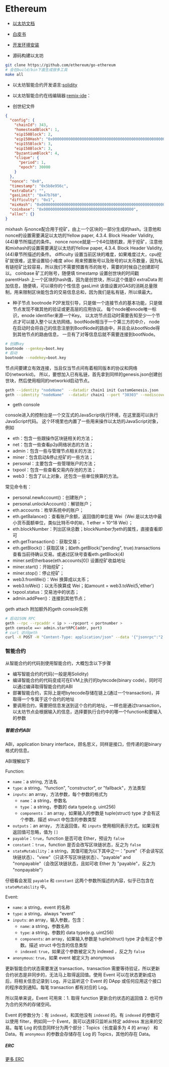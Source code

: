 # Ethereum

* [以太坊文档](http://ethdoc.cn/)
* [白皮书](https://github.com/ethereum/wiki/wiki/White-Paper)
* [开发环境安装](https://github.com/ethereum/homebrew-ethereum)

* 源码构建以太坊

```bash
git clone https://github.com/ethereum/go-ethereum
# 会在build/bin下面生成很多工具
make all
```

* 以太坊智能合约开发语言:[solidity](https://solidity-cn.readthedocs.io/zh/develop/)

* 以太坊智能合约在线编辑器:[remix-ide](https://remix.ethereum.org)：



* 创世纪文件

```json
{
  "config": {
    "chainId": 343,
    "homesteadBlock": 1,
    "eip150Block": 2,
    "eip150Hash": "0x0000000000000000000000000000000000000000000000000000000000000000",
    "eip155Block": 3,
    "eip158Block": 3,
    "byzantiumBlock": 4,
    "clique": {
      "period": 1,
      "epoch": 30000
    }
  },
  "nonce": "0x0",
  "timestamp": "0x5b8e956c",
  "extraData": "",
  "gasLimit": "0x47b760",
  "difficulty": "0x1",
  "mixHash": "0x0000000000000000000000000000000000000000000000000000000000000000",
  "coinbase": "0x0000000000000000000000000000000000000000",
  "alloc": {}
}
```

mixhash	与nonce配合用于挖矿，由上一个区块的一部分生成的hash。注意他和nonce的设置需要满足以太坊的Yellow paper, 4.3.4. Block Header Validity, (44)章节所描述的条件。
nonce	nonce就是一个64位随机数，用于挖矿，注意他和mixhash的设置需要满足以太坊的Yellow paper, 4.3.4. Block Header Validity, (44)章节所描述的条件。
difficulty	设置当前区块的难度，如果难度过大，cpu挖矿就很难，这里设置较小难度
alloc	用来预置账号以及账号的以太币数量，因为私有链挖矿比较容易，所以我们不需要预置有币的账号，需要的时候自己创建即可以。
coinbase	矿工的账号，随便填
timestamp	设置创世块的时间戳
parentHash	上一个区块的hash值，因为是创世块，所以这个值是0
extraData	附加信息，随便填，可以填你的个性信息
gasLimit	该值设置对GAS的消耗总量限制，用来限制区块能包含的交易信息总和，因为我们是私有链，所以填最大。

* 种子节点 
bootnode P2P发现引导，只是做一个连接节点的基本功能，只是做节点发现不做其他的验证或更高层的应用协议。
每个node被enode唯一标识，enode identifier来源一个Key。
以太坊节点启动时需要告知至少一个节点才可以接入整个以太坊网络。bootNode相当于一个第三方的中介，
node在启动时会将自己的信息注册到BootNode的路由中，并且会从bootNode得到其他节点的路由信息，
一旦有了对等信息后就不需要连接到bootNode。

```bash
# 创建key
bootnode --genkey=boot.key
# 启动 
bootnode --nodekey=boot.key
```

节点间要建立有效连接，当且仅当节点间有着相同版本的协议和网络ID(networkid)。
所以，要想加入已有私链，首先拿到同样的genesis.json创建创世块，然后使用相同的networkid启动节点。

```bash
geth --identity "nodeName"  --datadir chain1 init CustomGenesis.json
geth --identity "nodeName"  --datadir chain1 --port "30303" --nodiscover console

```

* geth console

console进入的控制台是一个交互式的JavaScript执行环境，在这里面可以执行JavaScript代码。
这个环境里也内置了一些用来操作以太坊的JavaScript对象，例如

+ eth：包含一些跟操作区块链相关的方法；
+ net：包含一些查看p2p网络状态的方法；
+ admin：包含一些与管理节点相关的方法；
+ miner：包含启动&停止挖矿的一些方法；
+ personal：主要包含一些管理账户的方法；
+ txpool：包含一些查看交易内存池的方法；
+ web3：包含了以上对象，还包含一些单位换算的方法。

常见命令有：

- personal.newAccount()：创建账户；
- personal.unlockAccount()：解锁账户；
- eth.accounts：枚举系统中的账户；
- eth.getBalance()：查看账户余额，返回值的单位是 Wei（Wei 是以太坊中最小货币面额单位，类似比特币中的`聪`，1 ether = 10^18 Wei）；
- eth.blockNumber：列出区块总数；blockNumber为eth的属性，直接查看即可
- eth.getTransaction()：获取交易；
- eth.getBlock()：获取区块；如eth.getBlock("pending", true).transactions 查看当前待确认交易。或通过区块号查看eth.getBlock(4)
- miner.setEtherbase(eth.accounts[0]) 设置挖矿收益地址 
- miner.start()：开始挖矿；
- miner.stop()：停止挖矿；
- web3.fromWei()：Wei 换算成以太币；
- web3.toWei()：以太币换算成 Wei；如amount = web3.toWei(5,'ether')
- txpool.status：交易池中的状态；
- admin.addPeer()：连接到其他节点；

geth attach 附加额外的geth console实例

```bash
# 启动JSON RPC
geth --rpc --rpcaddr < ip > --rpcport < portnumber >
geth console ==> admin.startRPC(addr, port)
# curl 访问geth
curl -X POST -H "Content-Type: application/json" --data '{"jsonrpc":"2.0","method":"eth_coinbase","params":[],"id":64}' localhost:8545
```

### 智能合约

从智能合约的代码到使用智能合约，大概包含以下步骤

+ 编写智能合约的代码(一般是用Solidity)
+ 编译智能合约的代码变成可在EVM上执行的bytecode(binary code)，同时可以通过编译取得智能合约的ABI
+ 部署智能合约，实际上是吧bytecode存储在链上(通过一个transaction)，并取得一个专属于这个合约的地址
+ 要调用合约，需要把信息发送到这个合约的地址，一样也是通过transaction，以太坊节点会根据输入的信息，选择要执行合约中的哪一个function和要输入的参数

##### 智能合约ABI

ABI，application binary interface，顾名思义，同样是接口，但传递的是binary格式的信息。

ABI理解如下

Function:

+ `name`：a string, 方法名
+ `type`:  a string，"function", "constructor", or "fallback"，方法类型
+ `inputs`:  an array，方法参数，每个参数的格式为
  - `name`：a string，参数名
  - `type`：a string，参数的 data type(e.g. uint256)
  - `components`：an array，如果输入的参数是 tuple(struct) type 才会有这个参数。描述 struct 中包含的参数类型
+ `outputs`：an array， 方法返回值，和 `inputs` 使用相同表示方式。如果沒有返回值可忽略，值为 `[]`
+ `payable`：`true`，function 是否可收 Ether，预设为 `false`
+ `constant`：`true`，function 是否会改写区块链状态，反之为 `false`
+ `stateMutability`：a string，其值可能为以下其中之一："pure"（不会读写区块链状态）、"view"（只读不写区块链状态）、"payable" and "nonpayable"（会改区块链状态，且如可收 Ether 为 "payable"，反之为 "nonpayable"）

仔细看会发现 `payable` 和 `constant` 这两个参数所描述的內容，似乎已包含在 `stateMutability` 中。

Event:

+ `name`: a string，event 的名称
+ `type`: a string，always "event"
+ `inputs`: an array，输入参数，包含：
  - `name`: a string，参数名称
  - `type`: a string，参数的 data type(e.g. uint256)
  - `components`: an array，如果输入参数是 tuple(struct) type 才会有这个参数。描述 struct 中包含的信息类型
  - `indexed`: `true`，如果这个参数被定义为 indexed ，反之为 `false`
+ `anonymous`: `true`，如果 event 被定义为 anonymous

更新智能合约状态需要发送 transaction，transaction 需要等待验证，所以更新合约状态是非同步的，无法马上取得返回值。使用 Event 可以在状态更新成功后，将相关信息记录到 Log，并让监听这个 Event 的 DApp 或任何应用这个接口的程序收到通知。每笔 transaction 都有对应的 Log。

所以简单来说，Event 可用來：1. 取得 function 更新合约状态的返回值 2. 也可作为合约另外的存储空间。

Event 的参数分为：有 `indexed`，和其他没有 `indexed` 的。有 `indexed` 的参数可以使用 filter，例如同一个 Event，我可以选择只监听从特定 address 发出来的交易。每笔 Log 的信息同样分为两个部分：Topics（长度最多为 4 的 array） 和 Data。有 `anonymous` 的参数会存储存在 Log 的 Topics，其他的存在 Data。

##### ERC

[更多 ERC](erc-standard.md)
